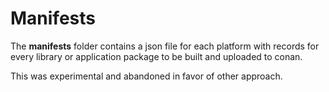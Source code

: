 # Manifests

The **manifests** folder contains a json file for each platform with records for every library or application package to be built and uploaded to conan.

This was experimental and abandoned in favor of other approach.
